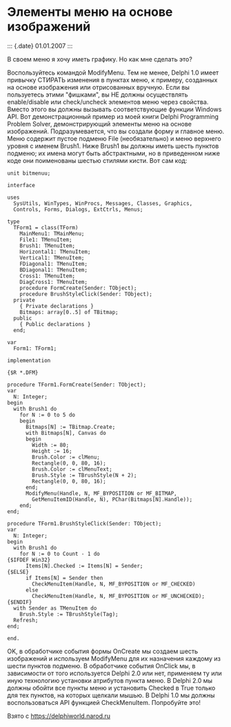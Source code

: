 Элементы меню на основе изображений
===================================

::: {.date}
01.01.2007
:::

В своем меню я хочу иметь графику. Но как мне сделать это?

Воспользуйтесь командой ModifyMenu. Тем не менее, Delphi 1.0 имеет
привычку СТИРАТЬ изменения в пунктах меню, к примеру, созданных на
основе изображения или отрисованных вручную. Если вы пользуетесь этими
\"фишками\", вы НЕ должны осуществлять enable/disable или check/uncheck
элементов меню через свойства. Вместо этого вы должны вызывать
соответствующие функции Windows API. Вот демонстрационный пример из моей
книги Delphi Programming Problem Solver, демонстрирующий элементы меню
на основе изображений. Подразумевается, что вы создали форму и главное
меню. Меню содержит пустое подменю File (необязательно) и меню верхнего
уровня с именем Brush1. Ниже Brush1 вы должны иметь шесть пунктов
подменю; их имена могут быть абстрактными, но в приведенном ниже коде
они поименованы шестью стилями кисти. Вот сам код:

    unit bitmenuu;
     
    interface
     
    uses
      SysUtils, WinTypes, WinProcs, Messages, Classes, Graphics,
      Controls, Forms, Dialogs, ExtCtrls, Menus;
     
    type
      TForm1 = class(TForm)
        MainMenu1: TMainMenu;
        File1: TMenuItem;
        Brush1: TMenuItem;
        Horizontal1: TMenuItem;
        Vertical1: TMenuItem;
        FDiagonal1: TMenuItem;
        BDiagonal1: TMenuItem;
        Cross1: TMenuItem;
        DiagCross1: TMenuItem;
        procedure FormCreate(Sender: TObject);
        procedure BrushStyleClick(Sender: TObject);
      private
        { Private declarations }
        Bitmaps: array[0..5] of TBitmap;
      public
        { Public declarations }
      end;
     
    var
      Form1: TForm1;
     
    implementation
     
    {$R *.DFM}
     
    procedure TForm1.FormCreate(Sender: TObject);
    var
      N: Integer;
    begin
      with Brush1 do
        for N := 0 to 5 do
        begin
          Bitmaps[N] := TBitmap.Create;
          with Bitmaps[N], Canvas do
          begin
            Width := 80;
            Height := 16;
            Brush.Color := clMenu;
            Rectangle(0, 0, 80, 16);
            Brush.Color := clMenuText;
            Brush.Style := TBrushStyle(N + 2);
            Rectangle(0, 0, 80, 16);
          end;
          ModifyMenu(Handle, N, MF_BYPOSITION or MF_BITMAP,
            GetMenuItemID(Handle, N), PChar(Bitmaps[N].Handle));
        end;
    end;
     
    procedure TForm1.BrushStyleClick(Sender: TObject);
    var
      N: Integer;
    begin
      with Brush1 do
        for N := 0 to Count - 1 do
    {$IFDEF Win32}
          Items[N].Checked := Items[N] = Sender;
    {$ELSE}
          if Items[N] = Sender then
            CheckMenuItem(Handle, N, MF_BYPOSITION or MF_CHECKED)
          else
            CheckMenuItem(Handle, N, MF_BYPOSITION or MF_UNCHECKED);
    {$ENDIF}
      with Sender as TMenuItem do
        Brush.Style := TBrushStyle(Tag);
      Refresh;
    end;
     
    end.

OK, в обработчике события формы OnCreate мы создаем шесть изображений и
используем ModifyMenu для их назначения каждому из шести пунктов
подменю. В обработчике события OnClick мы, в зависимости от того
используется Delphi 2.0 или нет, применяем ту или иную технологию
установки атрибутов пункта меню. В Delphi 2.0 мы должны обойти все
пункты меню и установить Checked в True только для тех пунктов, на
которых щелкали мышью. В Delphi 1.0 мы должны воспользоваться API
функцией CheckMenuItem. Попробуйте это!

Взято с <https://delphiworld.narod.ru>

